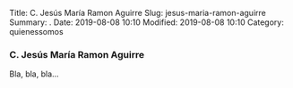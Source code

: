 Title: C. Jesús María Ramon Aguirre
Slug: jesus-maria-ramon-aguirre
Summary: .
Date: 2019-08-08 10:10
Modified: 2019-08-08 10:10
Category: quienessomos


### C. Jesús María Ramon Aguirre

Bla, bla, bla...
